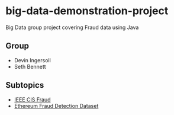 # big-data-demonstration-project
Big Data group project covering Fraud data using Java

## Group
- Devin Ingersoll
- Seth Bennett

## Subtopics
- [IEEE CIS Fraud](https://www.kaggle.com/niangmohamed/ieeecis-fraud-detection)
- [Ethereum Fraud Detection Dataset](https://www.kaggle.com/vagifa/ethereum-frauddetection-dataset)
